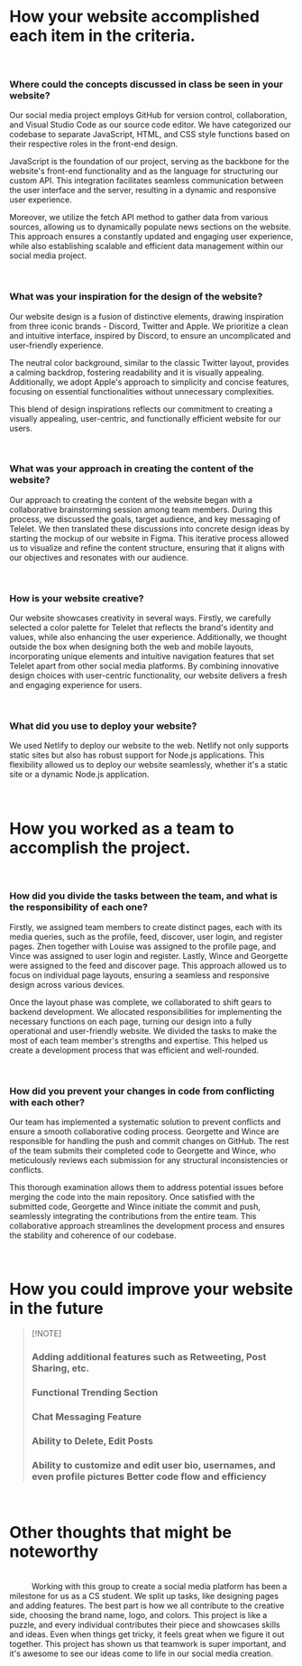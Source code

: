 <h1>How your website accomplished each item in the criteria.</h1>

<br><h3>**Where could the concepts discussed in class be seen in your website?** </h3> 

Our social media project employs GitHub for version control, collaboration, and Visual Studio Code as our source code editor. We have categorized our codebase to separate JavaScript, HTML, and CSS style functions based on their respective roles in the front-end design.

JavaScript is the foundation of our project, serving as the backbone for the website's front-end functionality and as the language for structuring our custom API. This integration facilitates seamless communication between the user interface and the server, resulting in a dynamic and responsive user experience.

Moreover, we utilize the fetch API method to gather data from various sources, allowing us to dynamically populate news sections on the website. This approach ensures a constantly updated and engaging user experience, while also establishing scalable and efficient data management within our social media project.

<br><h3>**What was your inspiration for the design of the website?** </h3> 

Our website design is a fusion of distinctive elements, drawing inspiration from three iconic brands - Discord, Twitter and Apple. We prioritize a clean and intuitive interface, inspired by Discord, to ensure an uncomplicated and user-friendly experience.

The neutral color background, similar to the classic Twitter layout, provides a calming backdrop, fostering readability and it is visually appealing. Additionally, we adopt Apple's approach to simplicity and concise features, focusing on essential functionalities without unnecessary complexities.

This blend of design inspirations reflects our commitment to creating a visually appealing, user-centric, and functionally efficient website for our users.

<br><h3>**What was your approach in creating the content of the website?** </h3> 

Our approach to creating the content of the website began with a collaborative brainstorming session among team members. During this process, we discussed the goals, target audience, and key messaging of Telelet. We then translated these discussions into concrete design ideas by starting the mockup of our website in Figma. This iterative process allowed us to visualize and refine the content structure, ensuring that it aligns with our objectives and resonates with our audience.

<br><h3>**How is your website creative?** </h3> 
Our website showcases creativity in several ways. Firstly, we carefully selected a color palette for Telelet that reflects the brand's identity and values, while also enhancing the user experience. Additionally, we thought outside the box when designing both the web and mobile layouts, incorporating unique elements and intuitive navigation features that set Telelet apart from other social media platforms. By combining innovative design choices with user-centric functionality, our website delivers a fresh and engaging experience for users.

<br><h3>**What did you use to deploy your website?** </h3> 
We used Netlify to deploy our website to the web. Netlify not only supports static sites but also has robust support for Node.js applications. This flexibility allowed us to deploy our website seamlessly, whether it's a static site or a dynamic Node.js application. 

<br>
<h1>How you worked as a team to accomplish the project.</h1>

<br><h3>**How did you divide the tasks between the team, and what is the responsibility of each one?** </h3> 
Firstly, we assigned team members to create distinct pages, each with its media queries, such as the profile, feed, discover, user login, and register pages. Zhen together with Louise was assigned to the profile page, and Vince was assigned to user login and register. Lastly, Wince and Georgette were assigned to the feed and discover page. This approach allowed us to focus on individual page layouts, ensuring a seamless and responsive design across various devices.   

Once the layout phase was complete, we collaborated to shift gears to backend development. We allocated responsibilities for implementing the necessary functions on each page, turning our design into a fully operational and user-friendly website. We divided the tasks to make the most of each team member's strengths and expertise. This helped us create a development process that was efficient and well-rounded.

<br><h3>**How did you prevent your changes in code from conflicting with each other?** </h3> 
Our team has implemented a systematic solution to prevent conflicts and ensure a smooth collaborative coding process. Georgette and Wince are responsible for handling the push and commit changes on GitHub. The rest of the team submits their completed code to Georgette and Wince, who meticulously reviews each submission for any structural inconsistencies or conflicts. 

This thorough examination allows them to address potential issues before merging the code into the main repository. Once satisfied with the submitted code, Georgette and Wince initiate the commit and push, seamlessly integrating the contributions from the entire team. This collaborative approach streamlines the development process and ensures the stability and coherence of our codebase.

<br>
<h1>How you could improve your website in the future</h1>

> [!NOTE]<h3>**Adding additional features such as Retweeting, Post Sharing, etc.**
> <h3>Functional Trending Section
> <h3>Chat Messaging Feature
> <h3>Ability to Delete, Edit Posts
> <h3>Ability to customize and edit user bio, usernames, and even profile pictures
> <he3>Better code flow and efficiency

<br>
<h1>Other thoughts that might be noteworthy</h1>
<br> &nbsp; &nbsp; &nbsp; &nbsp; &nbsp; Working with this group to create a social media platform has been a milestone for us as a CS student. We split up tasks, like designing pages and adding features. The best part is how we all contribute to the creative side, choosing the brand name, logo, and colors. This project is like a puzzle, and every individual contributes their piece and showcases skills and ideas. Even when things get tricky, it feels great when we figure it out together. This project has shown us that teamwork is super important, and it's awesome to see our ideas come to life in our social media creation.
